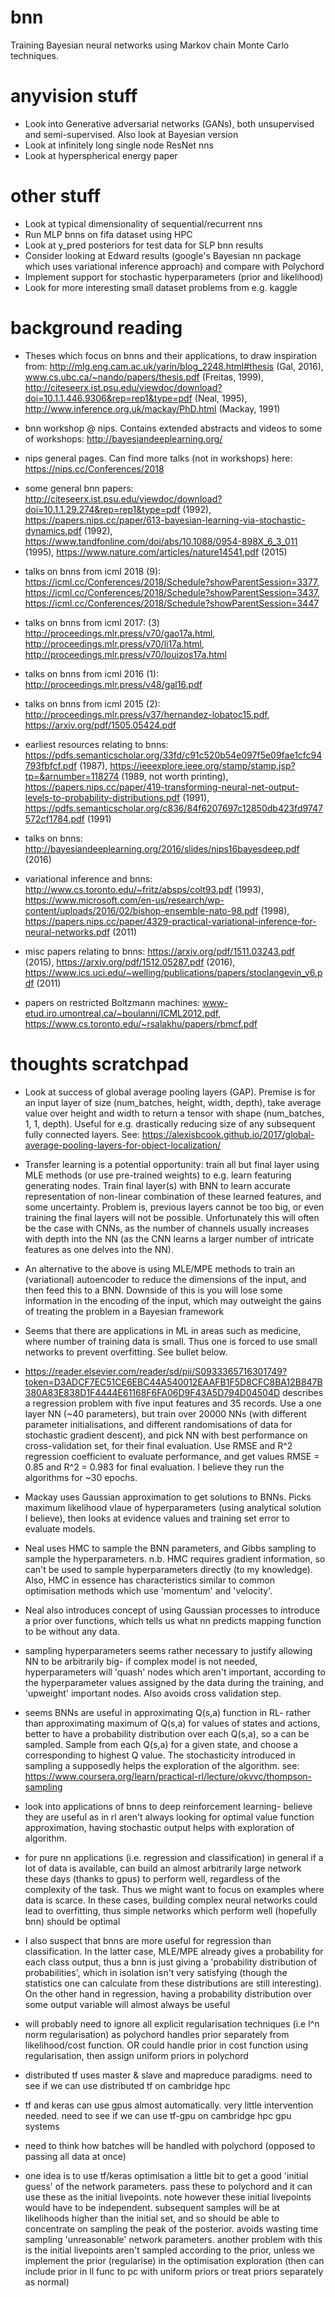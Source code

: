 # bnn
Training Bayesian neural networks using Markov chain Monte Carlo techniques.

# anyvision stuff

- Look into Generative adversarial networks (GANs), both unsupervised and semi-supervised. Also look at Bayesian version
- Look at infinitely long single node ResNet nns
- Look at hyperspherical energy paper

# other stuff

- Look at typical dimensionality of sequential/recurrent nns
- Run MLP bnns on fifa dataset using HPC
- Look at y_pred posteriors for test data for SLP bnn results
- Consider looking at Edward results (google's Bayesian nn package which uses variational inference approach) and compare with Polychord
- Implement support for stochastic hyperparameters (prior and likelihood)
- Look for more interesting small dataset problems from e.g. kaggle

# background reading

- Theses which focus on bnns and their applications, to draw inspiration from: http://mlg.eng.cam.ac.uk/yarin/blog_2248.html#thesis (Gal, 2016), www.cs.ubc.ca/~nando/papers/thesis.pdf (Freitas, 1999), http://citeseerx.ist.psu.edu/viewdoc/download?doi=10.1.1.446.9306&rep=rep1&type=pdf (Neal, 1995), http://www.inference.org.uk/mackay/PhD.html (Mackay, 1991) 

- bnn workshop @ nips. Contains extended abstracts and videos to some of workshops:
http://bayesiandeeplearning.org/

- nips general pages. Can find more talks (not in workshops) here:
https://nips.cc/Conferences/2018

- some general bnn papers:
http://citeseerx.ist.psu.edu/viewdoc/download?doi=10.1.1.29.274&rep=rep1&type=pdf (1992),
https://papers.nips.cc/paper/613-bayesian-learning-via-stochastic-dynamics.pdf (1992),
https://www.tandfonline.com/doi/abs/10.1088/0954-898X_6_3_011 (1995),
https://www.nature.com/articles/nature14541.pdf (2015)

- talks on bnns from icml 2018 (9):
https://icml.cc/Conferences/2018/Schedule?showParentSession=3377,
https://icml.cc/Conferences/2018/Schedule?showParentSession=3437, 
https://icml.cc/Conferences/2018/Schedule?showParentSession=3447

- talks on bnns from icml 2017: (3)
http://proceedings.mlr.press/v70/gao17a.html,
http://proceedings.mlr.press/v70/li17a.html,
http://proceedings.mlr.press/v70/louizos17a.html

- talks on bnns from icml 2016 (1):
http://proceedings.mlr.press/v48/gal16.pdf

- talks on bnns from icml 2015 (2):
http://proceedings.mlr.press/v37/hernandez-lobatoc15.pdf,
https://arxiv.org/pdf/1505.05424.pdf

- earliest resources relating to bnns:
https://pdfs.semanticscholar.org/33fd/c91c520b54e097f5e09fae1cfc94793fbfcf.pdf (1987), https://ieeexplore.ieee.org/stamp/stamp.jsp?tp=&arnumber=118274 (1989, not worth printing), https://papers.nips.cc/paper/419-transforming-neural-net-output-levels-to-probability-distributions.pdf (1991), https://pdfs.semanticscholar.org/c836/84f6207697c12850db423fd9747572cf1784.pdf (1991)

- talks on bnns:
http://bayesiandeeplearning.org/2016/slides/nips16bayesdeep.pdf (2016)

- variational inference and bnns:
http://www.cs.toronto.edu/~fritz/absps/colt93.pdf (1993), https://www.microsoft.com/en-us/research/wp-content/uploads/2016/02/bishop-ensemble-nato-98.pdf (1998), https://papers.nips.cc/paper/4329-practical-variational-inference-for-neural-networks.pdf (2011)

- misc papers relating to bnns:
https://arxiv.org/pdf/1511.03243.pdf (2015),
https://arxiv.org/pdf/1512.05287.pdf (2016),
https://www.ics.uci.edu/~welling/publications/papers/stoclangevin_v6.pdf (2011)

- papers on restricted Boltzmann machines: www-etud.iro.umontreal.ca/~boulanni/ICML2012.pdf, https://www.cs.toronto.edu/~rsalakhu/papers/rbmcf.pdf

# thoughts scratchpad

- Look at success of global average pooling layers (GAP). Premise is for an input layer of size (num_batches, height, width, depth), take average value over height and width to return a tensor with shape (num_batches, 1, 1, depth). Useful for e.g. drastically reducing size of any subsequent fully connected layers. See:
https://alexisbcook.github.io/2017/global-average-pooling-layers-for-object-localization/

- Transfer learning is a potential opportunity: train all but final layer using MLE methods (or use pre-trained weights) to e.g. learn featuring generating nodes. Train final layer(s) with BNN to learn accurate representation of non-linear combination of these learned features, and some uncertainty. Problem is, previous layers cannot be too big, or even training the final layers will not be possible. Unfortunately this will often be the case with CNNs, as the number of channels usually increases with depth into the NN (as the CNN learns a larger number of intricate features as one delves into the NN).

- An alternative to the above is using MLE/MPE methods to train an (variational) autoencoder to reduce the dimensions of the input, and then feed this to a BNN. Downside of this is you will lose some information in the encoding of the input, which may outweight the gains of treating the problem in a Bayesian framework

- Seems that there are applications in ML in areas such as medicine, where number of training data is small. Thus one is forced to use small networks to prevent overfitting. See bullet below.

- https://reader.elsevier.com/reader/sd/pii/S0933365716301749?token=D3ADCF7EC51CE6EBC44A540012EAAFB1F5D8CFC8BA12B847B380A83E838D1F4444E61168F6FA06D9F43A5D794D04504D describes a regression problem with five input features and 35 records. Use a one layer NN (~40 parameters), but train over 20000 NNs (with different parameter initialisations, and different randomisations of data for stochastic gradient descent), and pick NN with best performance on cross-validation set, for their final evaluation. Use RMSE and R^2 regression coefficient to evaluate performance, and get values RMSE = 0.85 and R^2 = 0.983 for final evaluation. I believe they run the algorithms for ~30 epochs.

- Mackay uses Gaussian approximation to get solutions to BNNs. Picks maximum likelihood vlaue of hyperparameters (using analytical solution I believe), then looks at evidence values and training set error to evaluate models.

- Neal uses HMC to sample the BNN parameters, and Gibbs sampling to sample the hyperparameters. n.b. HMC requires gradient information, so can't be used to sample hyperparameters directly (to my knowledge). Also, HMC in essence has characteristics similar to common optimisation methods which use 'momentum' and 'velocity'.

- Neal also introduces concept of using Gaussian processes to introduce a prior over functions, which tells us what nn predicts mapping function to be without any data.

- sampling hyperparameters seems rather necessary to justify allowing NN to be arbitrarily big- if complex model is not needed, hyperparameters will 'quash' nodes which aren't important, according to the hyperparameter values assigned by the data during the training, and 'upweight' important nodes. Also avoids cross validation step.

- seems BNNs are useful in approximating Q(s,a) function in RL- rather than approximating maximum of Q(s,a) for values of states and actions, better to have a probability distribution over each Q(s,a), so a can be sampled. Sample from each Q(s,a) for a given state, and choose a corresponding to highest Q value. The stochasticity introduced in sampling a supposedly helps the exploration of the algorithm. see: https://www.coursera.org/learn/practical-rl/lecture/okvvc/thompson-sampling

- look into applications of bnns to deep reinforcement learning- believe they are useful as in rl aren't always looking for optimal value function approximation, having stochastic output helps with exploration of algorithm.

- for pure nn applications (i.e. regression and classification) in general if a lot of data is available, can build an almost arbitrarily large network these days (thanks to gpus) to perform well, regardless of the complexity of the task. Thus we might want to focus on examples where data is scarce. In these cases, building complex neural networks could lead to overfitting, thus simple networks which perform well (hopefully bnn) should be optimal

- I also suspect that bnns are more useful for regression than classification. In the latter case, MLE/MPE already gives a probability for each class output, thus a bnn is just giving a 'probability distribution of probabilities', which in isolation isn't very satisfying (though the statistics one can calculate from these distributions are still interesting). On the other hand in regression, having a probability distribution over some output variable will almost always be useful

- will probably need to ignore all explicit regularisation techniques (i.e l^n norm regularisation) as polychord handles prior separately from likelihood/cost function. OR could handle prior in cost function using regularisation, then assign uniform priors in polychord

- distributed tf uses master & slave and mapreduce paradigms. need to see if we can use distributed tf on cambridge hpc

- tf and keras can use gpus almost automatically. very little intervention needed. need to see if we can use tf-gpu on cambridge hpc gpu systems

- need to think how batches will be handled with polychord (opposed to passing all data at once)

- one idea is to use tf/keras optimisation a little bit to get a good 'initial guess' of the network parameters. pass these to polychord and it can use these as the initial livepoints. note however these initial livepoints would have to be independent. subsequent samples will be at likelihoods higher than the initial set, and so should be able to concentrate on sampling the peak of the posterior. avoids wasting time sampling 'unreasonable' network parameters. another problem with this is the initial livepoints aren't sampled according to the prior, unless we implement the prior (regularise) in the optimisation exploration (then can include prior in ll func to pc with uniform priors or treat priors separately as normal)
